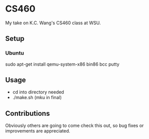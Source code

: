 CS460
=====

My take on K.C. Wang's CS460 class at WSU.

## Setup

### Ubuntu

sudo apt-get install qemu-system-x86 bin86 bcc putty

## Usage

* cd into directory needed
* ./make.sh (mku in final)

## Contributions

Obviously others are going to come check this out, so bug fixes or improvements are appreciated.

